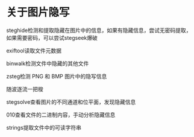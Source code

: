 # 关于图片隐写

steghide检测和提取隐藏在图片中的信息，如果有隐藏信息，尝试无密码提取，如果需要密码，可以尝试stegseek爆破



exiftool读取文件元数据



binwalk检测文件中隐藏的其他文件



zsteg检测 PNG 和 BMP 图片中的隐写信息



随波逐流一把梭



stegsolve查看图片的不同通道和位平面，发现隐藏信息



010查看文件的二进制内容，手动分析隐藏信息



strings提取文件中的可读字符串

